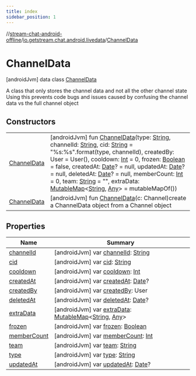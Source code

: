 ```yaml
---
title: index
sidebar_position: 1
---
```

//[stream-chat-android-offline](../../../index.md)/[io.getstream.chat.android.livedata](../index.md)/[ChannelData](index.md)



# ChannelData  
 [androidJvm] data class [ChannelData](index.md)

A class that only stores the channel data and not all the other channel state Using this prevents code bugs and issues caused by confusing the channel data vs the full channel object

   


## Constructors  
  
| | |
|---|---|
| <a name="io.getstream.chat.android.livedata/ChannelData/ChannelData/#kotlin.String#kotlin.String#kotlin.String#io.getstream.chat.android.client.models.User#kotlin.Int#kotlin.Boolean#java.util.Date?#java.util.Date?#java.util.Date?#kotlin.Int#kotlin.String#kotlin.collections.MutableMap[kotlin.String,kotlin.Any]/PointingToDeclaration/"></a>[ChannelData](ChannelData.md)| <a name="io.getstream.chat.android.livedata/ChannelData/ChannelData/#kotlin.String#kotlin.String#kotlin.String#io.getstream.chat.android.client.models.User#kotlin.Int#kotlin.Boolean#java.util.Date?#java.util.Date?#java.util.Date?#kotlin.Int#kotlin.String#kotlin.collections.MutableMap[kotlin.String,kotlin.Any]/PointingToDeclaration/"></a> [androidJvm] fun [ChannelData](ChannelData.md)(type: [String](https://kotlinlang.org/api/latest/jvm/stdlib/kotlin/-string/index.html), channelId: [String](https://kotlinlang.org/api/latest/jvm/stdlib/kotlin/-string/index.html), cid: [String](https://kotlinlang.org/api/latest/jvm/stdlib/kotlin/-string/index.html) = "%s:%s".format(type, channelId), createdBy: User = User(), cooldown: [Int](https://kotlinlang.org/api/latest/jvm/stdlib/kotlin/-int/index.html) = 0, frozen: [Boolean](https://kotlinlang.org/api/latest/jvm/stdlib/kotlin/-boolean/index.html) = false, createdAt: [Date](https://developer.android.com/reference/kotlin/java/util/Date.html)? = null, updatedAt: [Date](https://developer.android.com/reference/kotlin/java/util/Date.html)? = null, deletedAt: [Date](https://developer.android.com/reference/kotlin/java/util/Date.html)? = null, memberCount: [Int](https://kotlinlang.org/api/latest/jvm/stdlib/kotlin/-int/index.html) = 0, team: [String](https://kotlinlang.org/api/latest/jvm/stdlib/kotlin/-string/index.html) = "", extraData: [MutableMap](https://kotlinlang.org/api/latest/jvm/stdlib/kotlin.collections/-mutable-map/index.html)&lt;[String](https://kotlinlang.org/api/latest/jvm/stdlib/kotlin/-string/index.html), [Any](https://kotlinlang.org/api/latest/jvm/stdlib/kotlin/-any/index.html)&gt; = mutableMapOf())   <br/>|
| <a name="io.getstream.chat.android.livedata/ChannelData/ChannelData/#io.getstream.chat.android.client.models.Channel/PointingToDeclaration/"></a>[ChannelData](ChannelData.md)| <a name="io.getstream.chat.android.livedata/ChannelData/ChannelData/#io.getstream.chat.android.client.models.Channel/PointingToDeclaration/"></a> [androidJvm] fun [ChannelData](ChannelData.md)(c: Channel)create a ChannelData object from a Channel object   <br/>|


## Properties  
  
|  Name |  Summary | 
|---|---|
| <a name="io.getstream.chat.android.livedata/ChannelData/channelId/#/PointingToDeclaration/"></a>[channelId](channelId.md)| <a name="io.getstream.chat.android.livedata/ChannelData/channelId/#/PointingToDeclaration/"></a> [androidJvm] var [channelId](channelId.md): [String](https://kotlinlang.org/api/latest/jvm/stdlib/kotlin/-string/index.html)   <br/>|
| <a name="io.getstream.chat.android.livedata/ChannelData/cid/#/PointingToDeclaration/"></a>[cid](cid.md)| <a name="io.getstream.chat.android.livedata/ChannelData/cid/#/PointingToDeclaration/"></a> [androidJvm] var [cid](cid.md): [String](https://kotlinlang.org/api/latest/jvm/stdlib/kotlin/-string/index.html)   <br/>|
| <a name="io.getstream.chat.android.livedata/ChannelData/cooldown/#/PointingToDeclaration/"></a>[cooldown](cooldown.md)| <a name="io.getstream.chat.android.livedata/ChannelData/cooldown/#/PointingToDeclaration/"></a> [androidJvm] var [cooldown](cooldown.md): [Int](https://kotlinlang.org/api/latest/jvm/stdlib/kotlin/-int/index.html)   <br/>|
| <a name="io.getstream.chat.android.livedata/ChannelData/createdAt/#/PointingToDeclaration/"></a>[createdAt](createdAt.md)| <a name="io.getstream.chat.android.livedata/ChannelData/createdAt/#/PointingToDeclaration/"></a> [androidJvm] var [createdAt](createdAt.md): [Date](https://developer.android.com/reference/kotlin/java/util/Date.html)?   <br/>|
| <a name="io.getstream.chat.android.livedata/ChannelData/createdBy/#/PointingToDeclaration/"></a>[createdBy](createdBy.md)| <a name="io.getstream.chat.android.livedata/ChannelData/createdBy/#/PointingToDeclaration/"></a> [androidJvm] var [createdBy](createdBy.md): User   <br/>|
| <a name="io.getstream.chat.android.livedata/ChannelData/deletedAt/#/PointingToDeclaration/"></a>[deletedAt](deletedAt.md)| <a name="io.getstream.chat.android.livedata/ChannelData/deletedAt/#/PointingToDeclaration/"></a> [androidJvm] var [deletedAt](deletedAt.md): [Date](https://developer.android.com/reference/kotlin/java/util/Date.html)?   <br/>|
| <a name="io.getstream.chat.android.livedata/ChannelData/extraData/#/PointingToDeclaration/"></a>[extraData](extraData.md)| <a name="io.getstream.chat.android.livedata/ChannelData/extraData/#/PointingToDeclaration/"></a> [androidJvm] var [extraData](extraData.md): [MutableMap](https://kotlinlang.org/api/latest/jvm/stdlib/kotlin.collections/-mutable-map/index.html)&lt;[String](https://kotlinlang.org/api/latest/jvm/stdlib/kotlin/-string/index.html), [Any](https://kotlinlang.org/api/latest/jvm/stdlib/kotlin/-any/index.html)&gt;   <br/>|
| <a name="io.getstream.chat.android.livedata/ChannelData/frozen/#/PointingToDeclaration/"></a>[frozen](frozen.md)| <a name="io.getstream.chat.android.livedata/ChannelData/frozen/#/PointingToDeclaration/"></a> [androidJvm] var [frozen](frozen.md): [Boolean](https://kotlinlang.org/api/latest/jvm/stdlib/kotlin/-boolean/index.html)   <br/>|
| <a name="io.getstream.chat.android.livedata/ChannelData/memberCount/#/PointingToDeclaration/"></a>[memberCount](memberCount.md)| <a name="io.getstream.chat.android.livedata/ChannelData/memberCount/#/PointingToDeclaration/"></a> [androidJvm] var [memberCount](memberCount.md): [Int](https://kotlinlang.org/api/latest/jvm/stdlib/kotlin/-int/index.html)   <br/>|
| <a name="io.getstream.chat.android.livedata/ChannelData/team/#/PointingToDeclaration/"></a>[team](team.md)| <a name="io.getstream.chat.android.livedata/ChannelData/team/#/PointingToDeclaration/"></a> [androidJvm] var [team](team.md): [String](https://kotlinlang.org/api/latest/jvm/stdlib/kotlin/-string/index.html)   <br/>|
| <a name="io.getstream.chat.android.livedata/ChannelData/type/#/PointingToDeclaration/"></a>[type](type.md)| <a name="io.getstream.chat.android.livedata/ChannelData/type/#/PointingToDeclaration/"></a> [androidJvm] var [type](type.md): [String](https://kotlinlang.org/api/latest/jvm/stdlib/kotlin/-string/index.html)   <br/>|
| <a name="io.getstream.chat.android.livedata/ChannelData/updatedAt/#/PointingToDeclaration/"></a>[updatedAt](updatedAt.md)| <a name="io.getstream.chat.android.livedata/ChannelData/updatedAt/#/PointingToDeclaration/"></a> [androidJvm] var [updatedAt](updatedAt.md): [Date](https://developer.android.com/reference/kotlin/java/util/Date.html)?   <br/>|

